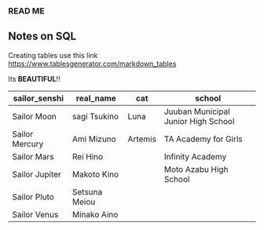 ### READ ME

## Notes on SQL

Creating tables use this link
https://www.tablesgenerator.com/markdown_tables


Its **BEAUTIFUL**!!

| sailor_senshi  | real_name     | cat     | school                              |
|----------------|---------------|---------|-------------------------------------|
| Sailor Moon    | sagi Tsukino  | Luna    | Juuban Municipal Junior High School |
| Sailor Mercury | Ami Mizuno    | Artemis | TA Academy for Girls                |
| Sailor Mars    | Rei Hino      |         | Infinity Academy                    |
| Sailor Jupiter | Makoto Kino   |         | Moto Azabu High School              |
| Sailor Pluto   | Setsuna Meiou |         |                                     |
| Sailor Venus   | Minako Aino   |         |                                     |
